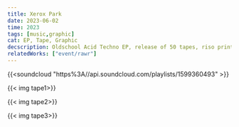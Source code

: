 ```yaml
---
title: Xerox Park
date: 2023-06-02
time: 2023
tags: [music,graphic]
cat: EP, Tape, Graphic
decscription: Oldschool Acid Techno EP, release of 50 tapes, riso printed JCards
relatedWorks: ["event/rawr"]
---
```


{{<soundcloud "https%3A//api.soundcloud.com/playlists/1599360493" >}}

{{< img tape1>}}

{{< img tape2>}}

{{< img tape3>}}
